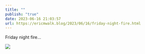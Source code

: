 ```yaml
---
title: ""
publish: "true"
date: 2023-06-16 21:03:57
url: https://ericmwalk.blog/2023/06/16/friday-night-fire.html
---
```

Friday night fire…

![](https://ericmwalk.blog/uploads/2023/image.jpg)